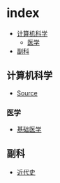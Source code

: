 # index

<!-- TOC GFM -->

* [计算机科学](#计算机科学)
    - [医学](#医学)
* [副科](#副科)

<!-- /TOC -->

## 计算机科学

- [Source](Source)

### 医学

- [基础医学](基础医学)

## 副科

- [近代史](近代史)
